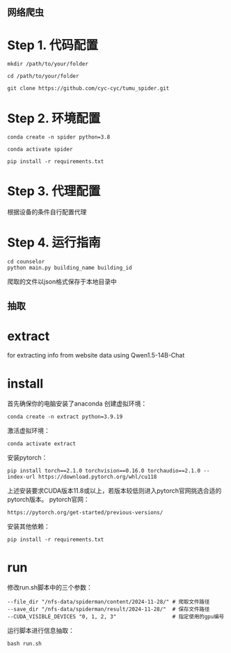 ## 网络爬虫

# **Step 1. 代码配置** 

```
mkdir /path/to/your/folder

cd /path/to/your/folder

git clone https://github.com/cyc-cyc/tumu_spider.git
```

# **Step 2. 环境配置**

```
conda create -n spider python=3.8

conda activate spider

pip install -r requirements.txt
```

# **Step 3. 代理配置**

根据设备的条件自行配置代理

# **Step 4. 运行指南**
```
cd counselor
python main.py building_name building_id
```

爬取的文件以json格式保存于本地目录中


## 抽取
# extract
for extracting info from website data using Qwen1.5-14B-Chat

# install
首先确保你的电脑安装了anaconda
创建虚拟环境：
```shell script
conda create -n extract python=3.9.19
```

激活虚拟环境：
```shell script
conda activate extract
```

安装pytorch：
```shell script
pip install torch==2.1.0 torchvision==0.16.0 torchaudio==2.1.0 --index-url https://download.pytorch.org/whl/cu118
```

上述安装要求CUDA版本11.8或以上，若版本较低则进入pytorch官网挑选合适的pytorch版本。
pytorch官网：
```shell script
https://pytorch.org/get-started/previous-versions/
```

安装其他依赖：
```shell script
pip install -r requirements.txt
```

# run
修改run.sh脚本中的三个参数：
```shell script
--file_dir "/nfs-data/spiderman/content/2024-11-28/" # 爬取文件路径
--save_dir "/nfs-data/spiderman/result/2024-11-28/"  # 保存文件路径
--CUDA_VISIBLE_DEVICES "0, 1, 2, 3"                  # 指定使用的gpu编号
```

运行脚本进行信息抽取：
```shell script
bash run.sh
```
